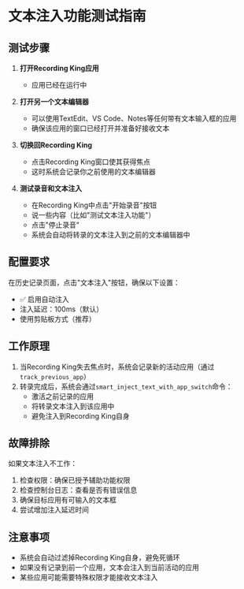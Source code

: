 # 文本注入功能测试指南

## 测试步骤

1. **打开Recording King应用**
   - 应用已经在运行中

2. **打开另一个文本编辑器**
   - 可以使用TextEdit、VS Code、Notes等任何带有文本输入框的应用
   - 确保该应用的窗口已经打开并准备好接收文本

3. **切换回Recording King**
   - 点击Recording King窗口使其获得焦点
   - 这时系统会记录你之前使用的文本编辑器

4. **测试录音和文本注入**
   - 在Recording King中点击"开始录音"按钮
   - 说一些内容（比如"测试文本注入功能"）
   - 点击"停止录音"
   - 系统会自动将转录的文本注入到之前的文本编辑器中

## 配置要求

在历史记录页面，点击"文本注入"按钮，确保以下设置：
- ✅ 启用自动注入
- 注入延迟：100ms（默认）
- 使用剪贴板方式（推荐）

## 工作原理

1. 当Recording King失去焦点时，系统会记录新的活动应用（通过`track_previous_app`）
2. 转录完成后，系统会通过`smart_inject_text_with_app_switch`命令：
   - 激活之前记录的应用
   - 将转录文本注入到该应用中
   - 避免注入到Recording King自身

## 故障排除

如果文本注入不工作：
1. 检查权限：确保已授予辅助功能权限
2. 检查控制台日志：查看是否有错误信息
3. 确保目标应用有可输入的文本框
4. 尝试增加注入延迟时间

## 注意事项

- 系统会自动过滤掉Recording King自身，避免死循环
- 如果没有记录到前一个应用，文本会注入到当前活动的应用
- 某些应用可能需要特殊权限才能接收文本注入